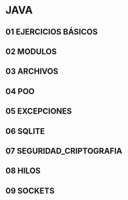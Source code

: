 # JAVA  

## 01 EJERCICIOS BÁSICOS  

## 02 MODULOS  

## 03 ARCHIVOS  

## 04 POO  

## 05 EXCEPCIONES  

## 06 SQLITE  

## 07 SEGURIDAD_CRIPTOGRAFIA  

## 08 HILOS  

## 09 SOCKETS   

